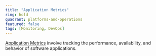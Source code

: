 ```yaml
---
title: "Application Metrics"
ring: hold
quadrant: platforms-and-operations
featured: false
tags: [Monitoring, DevOps]
---
```


[Application Metrics](https://www.ibm.com/cloud/learn/application-performance-monitoring) involve tracking the performance, availability, and behavior of software applications.
